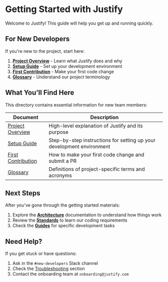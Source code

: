 # Getting Started with Justify

Welcome to Justify! This guide will help you get up and running quickly.

## For New Developers

If you're new to the project, start here:

1. **[Project Overview](./project-overview.md)** - Learn what Justify does and why
2. **[Setup Guide](./setup-guide.md)** - Set up your development environment
3. **[First Contribution](./first-contribution.md)** - Make your first code change
4. **[Glossary](./glossary.md)** - Understand our project terminology

## What You'll Find Here

This directory contains essential information for new team members:

| Document | Description |
|----------|-------------|
| [Project Overview](./project-overview.md) | High-level explanation of Justify and its purpose |
| [Setup Guide](./setup-guide.md) | Step-by-step instructions for setting up your development environment |
| [First Contribution](./first-contribution.md) | How to make your first code change and submit a PR |
| [Glossary](./glossary.md) | Definitions of project-specific terms and acronyms |

## Next Steps

After you've gone through the getting started materials:

1. Explore the **[Architecture](../architecture/README.md)** documentation to understand how things work
2. Review the **[Standards](../standards/README.md)** to learn our coding requirements
3. Check the **[Guides](../guides/README.md)** for specific development tasks

## Need Help?

If you get stuck or have questions:

1. Ask in the `#new-developers` Slack channel
2. Check the [Troubleshooting](./setup-guide.md#troubleshooting) section
3. Contact the onboarding team at `onboarding@justify.com` 